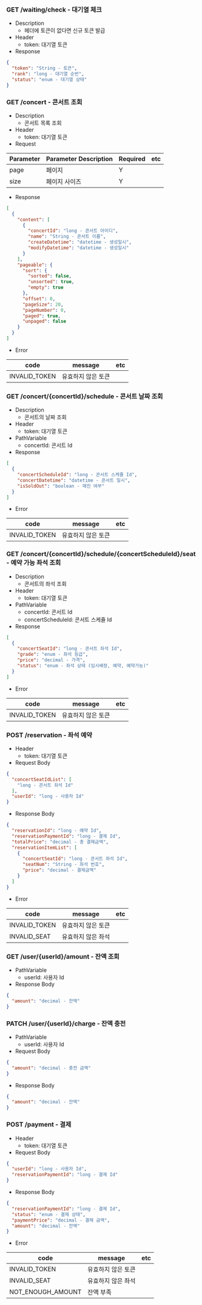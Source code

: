 ### GET /waiting/check - 대기열 체크

- Description
    - 헤더에 토큰이 없다면 신규 토큰 발급
- Header
    - token: 대기열 토큰
- Response

```json
{
  "token": "String - 토큰",
  "rank": "long - 대기열 순번",
  "status": "enum - 대기열 상태"
}
```

### GET /concert - 콘서트 조회

- Description
    - 콘서트 목록 조회
- Header
  - token: 대기열 토큰
- Request

| Parameter | Parameter Description | Required | etc |
|-----------|-----------------------|----------|-----|
| page      | 페이지                   | Y        |     |
| size      | 페이지 사이즈               | Y        |     |

- Response

```json
[
  {
    "content": [
      {
        "concertId": "long - 콘서트 아이디",
        "name": "String - 콘서트 이름",
        "createDatetime": "datetime - 생성일시",
        "modifyDatetime": "datetime - 생성일시"
      }
    ],
    "pageable": {
      "sort": {
        "sorted": false,
        "unsorted": true,
        "empty": true
      },
      "offset": 0,
      "pageSize": 20,
      "pageNumber": 0,
      "paged": true,
      "unpaged": false
    }
  }
]
```

- Error

| code              | message    | etc |
|-------------------|------------|-----|
| INVALID_TOKEN     | 유효하지 않은 토큰 |     |     

### GET /concert/{concertId}/schedule - 콘서트 날짜 조회

- Description
    - 콘서트의 날짜 조회
- Header
    - token: 대기열 토큰
- PathVariable
    - concertId: 콘서트 Id
- Response

```json
[
  {
    "concertScheduleId": "long - 콘서트 스케쥴 Id",
    "concertDatetime": "datetime - 콘서트 일시",
    "isSoldOut": "boolean - 매진 여부"
  }
]
```

- Error

| code              | message    | etc |
|-------------------|------------|-----|
| INVALID_TOKEN     | 유효하지 않은 토큰 |     |     

### GET /concert/{concertId}/schedule/{concertScheduleId}/seat - 예약 가능 좌석 조회

- Description
    - 콘서트의 좌석 조회
- Header
    - token: 대기열 토큰
- PathVariable
    - concertId: 콘서트 Id
    - concertScheduleId: 콘서트 스케쥴 Id
- Response

```json
[
  {
    "concertSeatId": "long - 콘서트 좌석 Id",
    "grade": "enum - 좌석 등급",
    "price": "decimal - 가격",
    "status": "enum - 좌석 상태 (임시배정, 예약, 예약가능)"
  }
]
```

- Error

| code          | message    | etc |
|---------------|------------|-----|
| INVALID_TOKEN | 유효하지 않은 토큰 |     |     

### POST /reservation - 좌석 예약

- Header
    - token: 대기열 토큰
- Request Body

```json
{
  "concertSeatIdList": [
    "long - 콘서트 좌석 Id"
  ],
  "userId": "long - 사용자 Id"
}
```

- Response Body

```json
{
  "reservationId": "long - 예약 Id",
  "reservationPaymentId": "long - 결제 Id",
  "totalPrice": "decimal - 총 결제금액",
  "reservationItemList": [
    {
      "concertSeatId": "long - 콘서트 좌석 Id",
      "seatNum": "String - 좌석 번호",
      "price": "decimal - 결제금액"
    }
  ]
}
```

- Error

| code          | message    | etc |
|---------------|------------|-----|
| INVALID_TOKEN | 유효하지 않은 토큰 |     |     
| INVALID_SEAT  | 유효하지 않은 좌석 |     |

### GET /user/{userId}/amount - 잔액 조회

- PathVariable
    - userId: 사용자 Id
- Response Body

```json
{
  "amount": "decimal - 잔액"
}
```

### PATCH /user/{userId}/charge - 잔액 충전

- PathVariable
    - userId: 사용자 Id
- Request Body

```json
{
  "amount": "decimal - 충전 금액"
}
```

- Response Body

```json
{
  "amount": "decimal - 잔액"
}
```

### POST /payment - 결제

- Header
    - token: 대기열 토큰
- Request Body

```json
{
  "userId": "long - 사용자 Id",
  "reservationPaymentId": "long - 결제 Id"
}
```

- Response Body

```json
{
  "reservationPaymentId": "long - 결제 Id",
  "status": "enum - 결제 상태",
  "paymentPrice": "decimal - 결제 금액",
  "amount": "decimal - 잔액"
}
```

- Error

| code              | message    | etc |
|-------------------|------------|-----|
| INVALID_TOKEN     | 유효하지 않은 토큰 |     |     
| INVALID_SEAT      | 유효하지 않은 좌석 |     |
| NOT_ENOUGH_AMOUNT | 잔액 부족      |     |     
